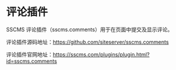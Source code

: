 # 评论插件

SSCMS 评论插件（sscms.comments）用于在页面中提交及显示评论。

评论插件源码地址：https://github.com/siteserver/sscms.comments

评论插件官网地址：https://sscms.com/plugins/plugin.html?id=sscms.comments